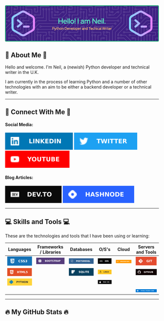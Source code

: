![Header](assets/images/header.png)

## :information_desk_person: About Me :information_desk_person:

Hello and welcome. I'm Neil, a (newish) Python developer and technical writer in the U.K.  

I am currently in the process of learning Python and a number of other technologies with
an aim to be either a backend developer or a technical writer.

---
## :iphone: Connect With Me :iphone:

#### Social Media:  

[![LinkedIn!](/assets/images/social/linkedin.svg "LinkedIn")](https://www.linkedin.com/in/neil-allwood/)
[![Twitter](/assets/images/social/twitter.svg "Twitter")](https://twitter.com/dev_neil_a)
[![YouTube](/assets/images/social/youtube.svg "YouTube")](https://www.youtube.com/channel/UCiIcRgJwakk5Y01goFsiRcQ)

#### Blog Articles:

![Dev.To](/assets/images/social/devto.svg "Dev.To")
![Hashnode](/assets/images/social/Hashnode.svg "Hashnode")  

---  

## :computer: Skills and Tools :computer:

These are the technologies and tools that I have been using or learning:  

| Languages | Frameworks / Libraries | Databases | O/S's | Cloud | Servers and Tools |
| --- | --- | --- | --- | --- | -- |
| ![CSS](/assets/images/badges/css.svg "CSS") | ![Bootstrap](/assets/images/badges/bootstrap.svg "Bootstrap") | ![PostgreSQL](/assets/images/badges/postgresql.svg "PostgreSQL") | ![iOS](/assets/images/badges/ios.svg "iOS") | ![AWS](/assets/images/badges/aws.svg "AWS") | ![Git](/assets/images/badges/git.svg "Git") |
| ![HTML](/assets/images/badges/html5.svg "HTML") | | ![SQLite](/assets/images/badges/sqlite.svg "SQLite") | ![Linux](/assets/images/badges/linux.svg "Linux") | | ![GitHub](/assets/images/badges/github.svg "GitHub") |
| ![Python](/assets/images/badges/python.svg "Python") | | | ![macOS](/assets/images/badges/macos.svg "macOS") | | | ![Nginx](/assets/images/badges/nginx.svg "Nginx") | 
| | | | | | ![VS Code](/assets/images/badges/vscode.svg "VS Code") |



---

## :fire: My GitHub Stats :fire: 

